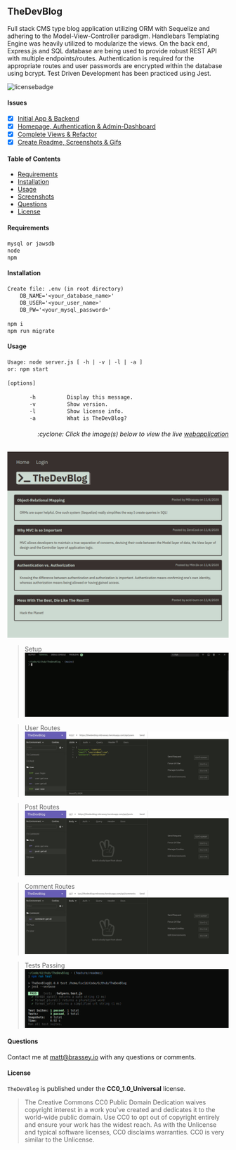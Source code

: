 ## TheDevBlog

Full stack CMS type blog application utilizing ORM with Sequelize and adhering to the Model-View-Controller paradigm. Handlebars Templating Engine was heavily utilized to modularize the views. On the back end, Express.js and SQL database are being used to provide robust REST API with multiple endpoints/routes. Authentication is required for the appropriate routes and user passwords are encrypted within the database using bcrypt. Test Driven Development has been practiced using Jest.

![licensebadge](https://img.shields.io/badge/license-CC0_1.0_Universal-blue)

#### Issues

- [x] [Initial App & Backend](https://github.com/MBrassey/TheDevBlog/issues/1)
- [x] [Homepage, Authentication & Admin-Dashboard](https://github.com/MBrassey/TheDevBlog/issues/2)
- [x] [Complete Views & Refactor](https://github.com/MBrassey/TheDevBlog/issues/3)
- [x] [Create Readme, Screenshots & Gifs](https://github.com/MBrassey/TheDevBlog/issues/4)

#### Table of Contents

- [Requirements](#Requirements)
- [Installation](#Installation)
- [Usage](#Usage)
- [Screenshots](#Screenshots)
- [Questions](#Questions)
- [License](#License)

#### Requirements

    mysql or jawsdb
    node
    npm

#### Installation

    Create file: .env (in root directory)
        DB_NAME='<your_database_name>'
        DB_USER='<your_user_name>'
        DB_PW='<your_mysql_password>'

    npm i
    npm run migrate

#### Usage

    Usage: node server.js [ -h | -v | -l | -a ]
    or: npm start

    [options]

           -h          Display this message.
           -v          Show version.
           -l          Show license info.
           -a          What is TheDevBlog?

<h6><p align="right">:cyclone: Click the image(s) below to view the live <a id="Screenshots" href="https://TheDevBlog-mbrassey.herokuapp.com/">webapplication</a></p></h6>

[<img src="img/Preview.png">](https://TheDevBlog-mbrassey.herokuapp.com/)

> Setup
> [<img src="img/Preview.gif">](https://TheDevBlog-mbrassey.herokuapp.com/)

> User Routes
> [<img src="img/Preview1.gif">](https://TheDevBlog-mbrassey.herokuapp.com/api/users)

> Post Routes
> [<img src="img/Preview2.gif">](https://TheDevBlog-mbrassey.herokuapp.com/api/posts)

> Comment Routes
> [<img src="img/Preview3.gif">](https://TheDevBlog-mbrassey.herokuapp.com/api/comments)

> Tests Passing
> [<img src="img/Tests.png">](https://TheDevBlog-mbrassey.herokuapp.com/)

#### Questions

Contact me at [matt@brassey.io](mailto:matt@brassey.io) with any questions or comments.

#### License

`TheDevBlog` is published under the **CC0_1.0_Universal** license.

> The Creative Commons CC0 Public Domain Dedication waives copyright interest in a work you've created and dedicates it to the world-wide public domain. Use CC0 to opt out of copyright entirely and ensure your work has the widest reach. As with the Unlicense and typical software licenses, CC0 disclaims warranties. CC0 is very similar to the Unlicense.
